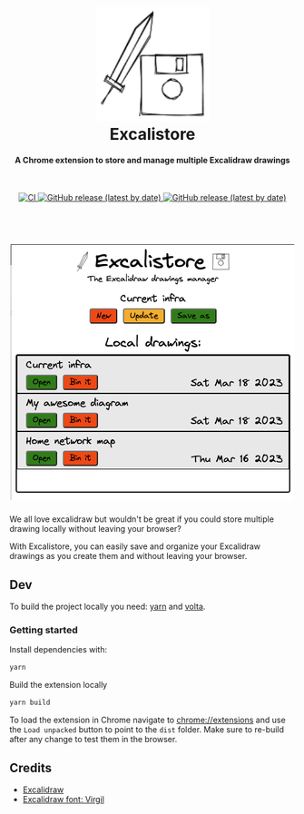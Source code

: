 <h1 align="center">
  <br>
  <img src="public/images/icon128.png" alt="Excalistore" width="200">
  <br>
  Excalistore
  <br>
</h1>

<h4 align="center">A Chrome extension to store and manage multiple Excalidraw drawings</h4>
<br/>
<p align="center">

<a href="https://github.com/andrewinci/excalistore/actions/workflows/ci.yml">
    <img src="https://github.com/andrewinci/excalistore/actions/workflows/ci.yml/badge.svg" alt="CI"/>
</a>
<a href="https://github.com/andrewinci/excalistore/releases/latest/" > 
    <img alt="GitHub release (latest by date)" src="https://img.shields.io/github/v/release/andrewinci/excalistore?style=flat">
</a>
<a href="https://chrome.google.com/webstore/detail/cemnjkfjpieanmfoddiljfildcdipmgc/" > 
    <img alt="GitHub release (latest by date)" src="https://img.shields.io/chrome-web-store/users/cemnjkfjpieanmfoddiljfildcdipmgc">
</a>

</p>

<h1 align="center">
  <br>
  <img src="screenshot/popup.png" alt="Excalistore">
</h1>

We all love excalidraw but wouldn't be great if you could store multiple drawing locally without leaving your browser?

With Excalistore, you can easily save and organize your Excalidraw drawings as you create them and without leaving your browser.

## Dev

To build the project locally you need: [yarn](https://yarnpkg.com/) and [volta](https://volta.sh/).

### Getting started

Install dependencies with:

```bash
yarn
```

Build the extension locally

```bash
yarn build
```

To load the extension in Chrome navigate to [chrome://extensions](chrome://extensions/) and use the `Load unpacked` button to point to the `dist` folder.
Make sure to re-build after any change to test them in the browser.

## Credits

- [Excalidraw](https://excalidraw.com/)
- [Excalidraw font: Virgil](https://virgil.excalidraw.com/)
